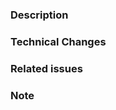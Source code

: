 <!--
GitHub Pull-requestテンプレートによって、Pull-requestの構造を定義してあります。
このフォーマットに従ったPull-requesetを投稿してください。
プレビューで表示されないコメントは削除してもらっても構いません。
コメントは現状日本語で書かれていますが、これはHarekaze for iOSが日本国内向けであるためです。
日本語を母国語としない利用者が増えたら英語のコメントを付けたバージョンを作成する予定でいます。
-->

### Description
<!-- ここに内容 -->
<!--
なぜPull-requestしたか、どのように変えたのかを書いてください。
構造を変えたりフローを変更した場合など、説明が難しい場合は図やコードを挿入してOK
あまり短すぎるのは好ましくないです。３行は書いてください。
-->


### Technical Changes 
<!--
箇条書きで変更点の要点を記載
Example: 
- New screen for chatting
  - Use new Pods module named '**'
- Add check button
- 再生ボタンの位置を7px左にずらした
--> 

### Related issues
<!-- バグ修正だったり、関連するIssueがあれば関連性とIssue番号を記載 -->
<!--
Example:
- Bug-fix #1 パスワード入力欄がどこかへ移動してしまう
-->

<!-- 
### UI Before/After
-->
<!-- UIに関する変更をした場合、ここにスクリーンショットで違いを表示する -->
<!-- Screenshotタグを追加してScreenshotがあることを示す（オーガナイザの仕事） -->

### Note
<!-- 追記事項や、詳細リンクを貼る場所 -->
